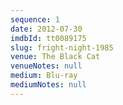 ```yaml
---
sequence: 1
date: 2012-07-30
imdbId: tt0089175
slug: fright-night-1985
venue: The Black Cat
venueNotes: null
medium: Blu-ray
mediumNotes: null
---
```


